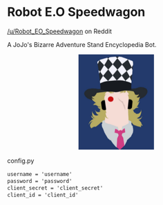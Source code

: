 # Robot E.O Speedwagon
[/u/Robot_EO_Speedwagon](https://www.reddit.com/user/Robot_EO_Speedwagon) on Reddit

A JoJo's Bizarre Adventure Stand Encyclopedia Bot.

<p align="center">
  <img width="175" height="220" src="https://github.com/ddmin/Robot_E.O_Speedwagon/blob/master/speedwagon.png">
</p>

config.py
```
username = 'username'
password = 'password'
client_secret = 'client_secret'
client_id = 'client_id'
```
